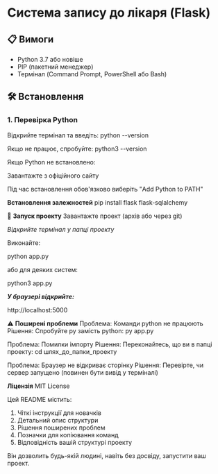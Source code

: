 # Система запису до лікаря (Flask)

## 📋 Вимоги
- Python 3.7 або новіше
- PIP (пакетний менеджер)
- Термінал (Command Prompt, PowerShell або Bash)

## 🛠️ Встановлення

### 1. Перевірка Python
Відкрийте термінал та введіть:
     python --version

Якщо не працює, спробуйте:
     python3 --version

Якщо Python не встановлено:

Завантажте з офіційного сайту

Під час встановлення обов'язково виберіть "Add Python to PATH"

**Встановлення залежностей**
  pip install flask flask-sqlalchemy

🚀 **Запуск проекту**
Завантажте проект (архів або через git)

*Відкрийте термінал у папці проекту*

Виконайте:  

   python app.py

або для деяких систем:

   python3 app.py

***У браузері відкрийте:***

http://localhost:5000

⚠️ **Поширені проблеми**
Проблема: Команди python не працюють
Рішення: Спробуйте py замість python:
      py app.py

Проблема: Помилки імпорту
Рішення: Переконайтесь, що ви в папці проекту:
      cd шлях_до_папки_проекту
  
Проблема: Браузер не відкриває сторінку
Рішення: Перевірте, чи сервер запущено (повинен бути вивід у терміналі)

**Ліцензія**
MIT License


Цей README містить:
1. Чіткі інструкції для новачків
2. Детальний опис структури
3. Рішення поширених проблем
4. Позначки для копіювання команд
5. Відповідність вашій структурі проекту

Він дозволить будь-якій людині, навіть без досвіду, запустити ваш проект.






